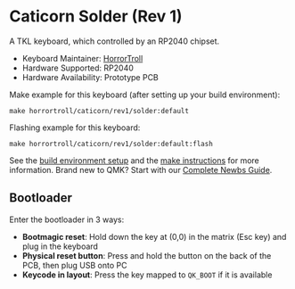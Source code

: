 # Caticorn Solder (Rev 1)

A TKL keyboard, which controlled by an RP2040 chipset.

* Keyboard Maintainer: [HorrorTroll](https://github.com/HorrorTroll)
* Hardware Supported: RP2040
* Hardware Availability: Prototype PCB

Make example for this keyboard (after setting up your build environment):

    make horrortroll/caticorn/rev1/solder:default

Flashing example for this keyboard:

    make horrortroll/caticorn/rev1/solder:default:flash

See the [build environment setup](https://docs.qmk.fm/#/getting_started_build_tools) and the [make instructions](https://docs.qmk.fm/#/getting_started_make_guide) for more information. Brand new to QMK? Start with our [Complete Newbs Guide](https://docs.qmk.fm/#/newbs).

## Bootloader

Enter the bootloader in 3 ways:

* **Bootmagic reset**: Hold down the key at (0,0) in the matrix (Esc key) and plug in the keyboard
* **Physical reset button**: Press and hold the button on the back of the PCB, then plug USB onto PC
* **Keycode in layout**: Press the key mapped to `QK_BOOT` if it is available
